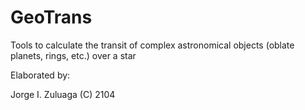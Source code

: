 GeoTrans
========

Tools to calculate the transit of complex astronomical objects (oblate planets, rings, etc.) over a star


Elaborated by:

Jorge I. Zuluaga (C) 2104 
